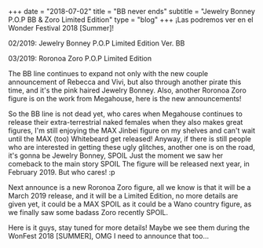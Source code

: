 +++
date = "2018-07-02"
title = "BB never ends"
subtitle = "Jewelry Bonney P.O.P BB & Zoro Limited Edition"
type = "blog"
+++
¡Las podremos ver en el Wonder Festival 2018 [Summer]!

02/2019: Jewelry Bonney P.O.P Limited Edition Ver. BB

03/2019: Roronoa Zoro P.O.P Limited Edition

The BB line continues to expand not only with the new couple announcement of Rebecca and Vivi, but also through another pirate this time, and it's the pink haired Jewelry Bonney. Also, another Roronoa Zoro figure is on the work from Megahouse, here is the new announcements!


So the BB line is not dead yet, who cares when Megahouse continues to release their extra-terrestrial naked females when they also makes great figures, I'm still enjoying the MAX Jinbei figure on my shelves and can't wait until the MAX (too) Whitebeard get released! Anyway, if there is still people who are interested in getting these ugly glitches, another one is on the road, it's gonna be Jewelry Bonney, SPOIL Just the moment we saw her comeback to the main story SPOIL The figure will be released next year, in February 2019. But who cares! :p

Next announce is a new Roronoa Zoro figure, all we know is that it will be a March 2019 release, and it will be a Limited Edition, no more details are given yet, it could be a MAX SPOIL as it could be a Wano country figure, as we finally saw some badass Zoro recently SPOIL.

Here is it guys, stay tuned for more details! Maybe we see them during the WonFest 2018 [SUMMER], OMG I need to announce that too...